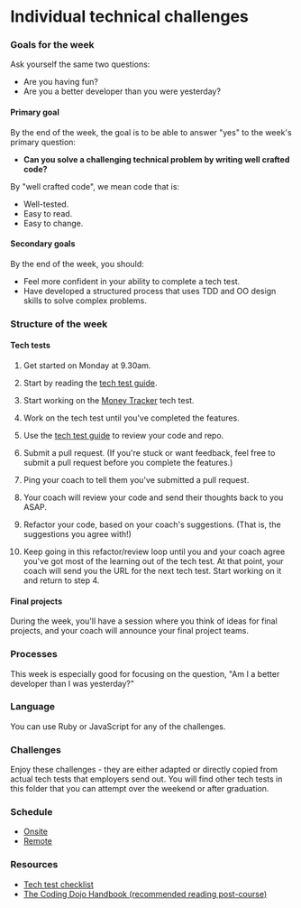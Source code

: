 # Individual technical challenges

### Goals for the week

Ask yourself the same two questions:

* Are you having fun?
* Are you a better developer than you were yesterday?

#### Primary goal

By the end of the week, the goal is to be able to answer "yes" to the week's primary question:

* **Can you solve a challenging technical problem by writing well crafted code?**

By "well crafted code", we mean code that is:

* Well-tested.
* Easy to read.
* Easy to change.

#### Secondary goals

By the end of the week, you should:

* Feel more confident in your ability to complete a tech test.
* Have developed a structured process that uses TDD and OO design skills to solve complex problems.

### Structure of the week

#### Tech tests

1. Get started on Monday at 9.30am.

2. Start by reading the [tech test guide](https://github.com/makersacademy/jobhunters/blob/master/pills/tech_test_guide.md).

3. Start working on the [Money Tracker](https://github.com/makersacademy/money_tracker_tech_test/blob/master/README.md) tech test.

4. Work on the tech test until you've completed the features.

5. Use the [tech test guide](https://github.com/makersacademy/jobhunters/blob/master/pills/tech_test_guide.md) to review your code and repo.

6. Submit a pull request.  (If you're stuck or want feedback, feel free to submit a pull request before you complete the features.)

7. Ping your coach to tell them you've submitted a pull request.

8. Your coach will review your code and send their thoughts back to you ASAP.

9. Refactor your code, based on your coach's suggestions.  (That is, the suggestions you agree with!)

10. Keep going in this refactor/review loop until you and your coach agree you've got most of the learning out of the tech test.  At that point, your coach will send you the URL for the next tech test.  Start working on it and return to step 4.

#### Final projects

During the week, you'll have a session where you think of ideas for final projects, and your coach will announce your final project teams.

### Processes

This week is especially good for focusing on the question, "Am I a better developer than I was yesterday?"

### Language

You can use Ruby or JavaScript for any of the challenges.

### Challenges

Enjoy these challenges - they are either adapted or directly copied from actual tech tests that employers send out. You will find other tech tests in this folder that you can attempt over the weekend or after graduation.

### Schedule

* [Onsite](../sequence/onsite/week10.md)
* [Remote](../sequence/remote/week10.md)

### Resources

* [Tech test checklist](https://github.com/makersacademy/jobhunters/blob/master/pills/tech_test_guide.md)
* [The Coding Dojo Handbook (recommended reading post-course)](https://leanpub.com/codingdojohandbook)



